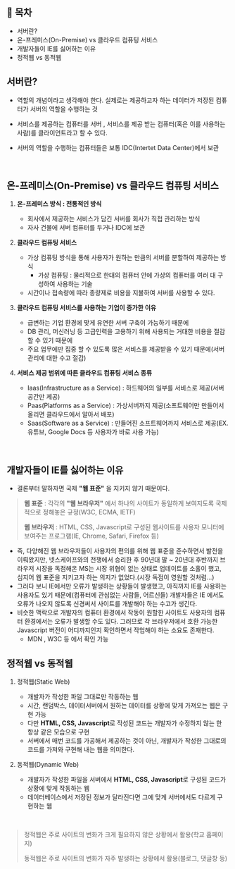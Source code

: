 ## :pushpin: **목차**
- 서버란?
- 온-프레미스(On-Premise) vs 클라우드 컴퓨팅 서비스
- 개발자들이 IE를 싫어하는 이유 
- 정적웹 vs 동적웹

## 서버란? 

- 역할의 개념이라고 생각해야 한다. 실제로는 제공하고자 하는 데이터가 저장된 컴퓨터가 서버의 역할을 수행하는 것

- 서비스를 제공하는 컴퓨터를 서버 , 서비스를 제공 받는 컴퓨터(혹은 이를 사용하는 사람)를 클라이언트라고 할 수 있다.

- 서버의 역할을 수행하는 컴퓨터들은 보통 IDC(Intertet Data Center)에서 보관

</br>

## 온-프레미스(On-Premise) vs 클라우드 컴퓨팅 서비스 

1. **온-프레미스 방식 : 전통적인 방식**

   - 회사에서 제공하는 서비스가 담긴 서버를 회사가 직접 관리하는 방식
   - 자사 건물에 서버 컴퓨터를 두거나 IDC에 보관 

2. **클라우드 컴퓨팅 서비스**

   - 가상 컴퓨팅 방식을 통해 사용자가 원하는 만큼의 서버를 분할하여 제공하는 방식
     - 가상 컴퓨팅 : 물리적으로 한대의 컴퓨터 안에 가상의 컴퓨터를 여러 대 구성하여 사용하는 기술
   - 시간이나 접속량에 따라 종량제로 비용을 지불하여 서버를 사용할 수 있다.

3. **클라우드 컴퓨팅 서비스를 사용하는 기업이 증가한 이유**
   - 급변하는 기업 환경에 맞게 유연한 서버 구축이 가능하기 때문에
   - DB 관리, 머신러닝 등 고급인력을 고용하기 위해 사용되는 거대한 비용을 절감할 수 있기 때문에
   - 주요 업무에만 집중 할 수 있도록 많은 서비스를 제공받을 수 있기 때문에(서버 관리에 대한 수고 절감)

4. **서비스 제공 범위에 따른 클라우드 컴퓨팅 서비스 종류**
   - Iaas(Infrastructure as a Service) : 하드웨어의 일부를 서비스로 제공(서버공간만 제공)
   - Paas(Platforms as a Service) : 가상서버까지 제공(소프트웨어만 만들어서 올리면 클라우드에서 알아서 배포)
   - Saas(Software as a Service) : 만들어진 소프트웨어까지 서비스로 제공(EX. 유튜브, Google Docs 등 사용자가 바로 사용 가능)

</br>

## **개발자들이 IE를 싫어하는 이유**
- 결론부터 말하자면 국제 **"웹 표준"** 을 지키지 않기 때문이다. 

> **웹 표준** : 각각의 **"웹 브라우저"** 에서 하나의 사이트가 동일하게 보여지도록 국제적으로 정해놓은 규정(W3C, ECMA, IETF)
>
> **웹 브라우저** : HTML, CSS, Javascript로 구성된 웹사이트를 사용자 모니터에 보여주는 프로그램(IE, Chrome, Safari, Firefox 등)

- 즉, 다양해진 웹 브라우저들이 사용자의 편의를 위해 웹 표준을 준수하면서 발전을 이뤄왔지만, 넷스케이프와의 전쟁에서 승리한 후 90년대 말 ~ 20년대 후반까지 브라우저 시장을 독점해온 MS는 시장 위협이 없는 상태로 업데이트를 소홀이 했고, 심지어 웹 표준을 지키고자 하는 의지가 없었다.(시장 독점이 영원할 것처럼...)
- 그러다 보니 IE에서만 오류가 발생하는 상황들이 발생했고, 아직까지 IE를 사용하는 사용자도 있기 때문에(컴퓨터에 관심없는 사람들, 어르신들) 개발자들은 IE 에서도 오류가 나오지 않도록 신경써서 사이트를 개발해야 하는 수고가 생긴다.
- 비슷한 맥락으로 개발자의 컴퓨터 환경에서 작동이 원할한 사이트도 사용자의 컴퓨터 환경에서는 오류가 발생할 수도 있다. 그러므로 각 브라우저에서 호환 가능한 Javascript 버전이 어디까지인지 확인하면서 작업해야 하는 소요도 존재한다.
   - MDN , W3C 등 에서 확인 가능

## **정적웹 vs 동적웹**
   1. 정적웹(Static Web) 
      - 개발자가 작성한 파일 그대로만 작동하는 웹
      - 시간, 랜덤박스, 데이터서버에서 원하는 데이터를 상황에 맞게 가져오는 웹은 구현 가능
      - 다만 **HTML, CSS, Javascript**로 작성된 코드는 개발자가 수정하지 않는 한 항상 같은 모습으로 구현
      - 서버에서 매번 코드를 가공해서 제공하는 것이 아닌, 개발자가 작성한 그대로의 코드를 가져와 구현해 내는 웹을 의미한다. 

   2. 동적웹(Dynamic Web)
      - 개발자가 작성한 파일을 서버에서 **HTML, CSS, Javascript**로 구성된 코드가 상황에 맞게 작동하는 웹
      - 데이터베이스에서 저장된 정보가 달라진다면 그에 맞게 서버에서도 다르게 구현하는 웹
      
</br>

   > 정적웹은 주로 사이트의 변화가 크게 필요하지 않은 상황에서 활용(학교 홈페이지)
   >
   > 동적웹은 주로 사이트의 변화가 자주 발생하는 상황에서 활용(블로그, 댓글창 등)